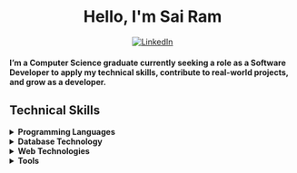 
<h1 align="center"> Hello, I'm Sai Ram</h1>
<p align="center">
  <a href="www.linkedin.com/in/sairam-kukkala/"><img src="https://img.shields.io/badge/LinkedIn-SaiRam-blue?style=flat-square" alt="LinkedIn"></a>  
</p>

<h4>I’m a Computer Science graduate currently seeking a role as a Software Developer to apply my technical skills, contribute to real-world projects, and grow as a developer.</h4>


## Technical Skills

<details>
<summary><b>Programming Languages</b></summary>
<ul>
  <li>Java</li>
  <li>C</li>
  <li>Python</li>
</ul>
</details>

<details>
<summary><b>Database Technology</b></summary>
<ul>
  <li>MySQL</li>
</ul>
</details>

<details>
<summary><b>Web Technologies</b></summary>
<ul>
  <li>HTML</li>
  <li>CSS</li>
  <li>JavaScript</li>
</ul>
</details>


<details>
<summary><b>Tools</b></summary>
<ul>
  <li>Eclipse</li>
  <li>Visual Studio Code</li>
  <li>Git</li>
  <li>Postman</li>
</ul>
</details>

